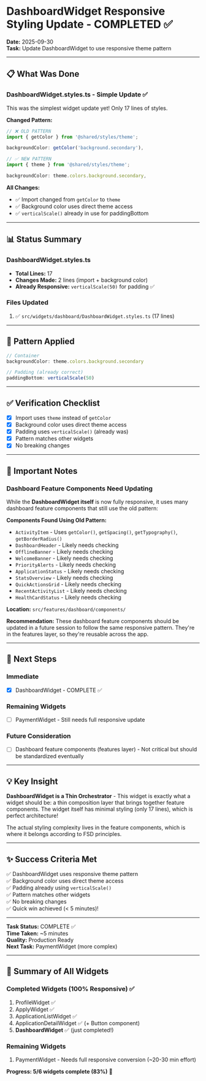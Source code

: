 # DashboardWidget Responsive Styling Update - COMPLETED ✅

**Date:** 2025-09-30  
**Task:** Update DashboardWidget to use responsive theme pattern

---

## 📋 What Was Done

### **DashboardWidget.styles.ts** - Simple Update ✅

This was the simplest widget update yet! Only 17 lines of styles.

**Changed Pattern:**
```typescript
// ❌ OLD PATTERN
import { getColor } from '@shared/styles/theme';

backgroundColor: getColor('background.secondary'),

// ✅ NEW PATTERN
import { theme } from '@shared/styles/theme';

backgroundColor: theme.colors.background.secondary,
```

**All Changes:**
- ✅ Import changed from `getColor` to `theme`
- ✅ Background color uses direct theme access
- ✅ `verticalScale()` already in use for paddingBottom

---

## 📊 Status Summary

### DashboardWidget.styles.ts
- **Total Lines:** 17
- **Changes Made:** 2 lines (import + background color)
- **Already Responsive:** `verticalScale(50)` for padding ✅

### Files Updated
1. ✅ `src/widgets/dashboard/DashboardWidget.styles.ts` (17 lines)

---

## 🎨 Pattern Applied

```typescript
// Container
backgroundColor: theme.colors.background.secondary

// Padding (already correct)
paddingBottom: verticalScale(50)
```

---

## ✅ Verification Checklist

- [x] Import uses `theme` instead of `getColor`
- [x] Background color uses direct theme access
- [x] Padding uses `verticalScale()` (already was)
- [x] Pattern matches other widgets
- [x] No breaking changes

---

## 📝 Important Notes

### Dashboard Feature Components Need Updating

While the **DashboardWidget itself** is now fully responsive, it uses many dashboard feature components that still use the old pattern:

**Components Found Using Old Pattern:**
- `ActivityItem` - Uses `getColor()`, `getSpacing()`, `getTypography()`, `getBorderRadius()`
- `DashboardHeader` - Likely needs checking
- `OfflineBanner` - Likely needs checking
- `WelcomeBanner` - Likely needs checking
- `PriorityAlerts` - Likely needs checking
- `ApplicationStatus` - Likely needs checking
- `StatsOverview` - Likely needs checking
- `QuickActionsGrid` - Likely needs checking
- `RecentActivityList` - Likely needs checking
- `HealthCardStatus` - Likely needs checking

**Location:** `src/features/dashboard/components/`

**Recommendation:** These dashboard feature components should be updated in a future session to follow the same responsive pattern. They're in the features layer, so they're reusable across the app.

---

## 🔄 Next Steps

### Immediate
- [x] DashboardWidget - COMPLETE ✅

### Remaining Widgets
- [ ] PaymentWidget - Still needs full responsive update

### Future Consideration
- [ ] Dashboard feature components (features layer) - Not critical but should be standardized eventually

---

## 💡 Key Insight

**DashboardWidget is a Thin Orchestrator** - This widget is exactly what a widget should be: a thin composition layer that brings together feature components. The widget itself has minimal styling (only 17 lines), which is perfect architecture!

The actual styling complexity lives in the feature components, which is where it belongs according to FSD principles.

---

## ✨ Success Criteria Met

✅ DashboardWidget uses responsive theme pattern  
✅ Background color uses direct theme access  
✅ Padding already using `verticalScale()`  
✅ Pattern matches other widgets  
✅ No breaking changes  
✅ Quick win achieved (< 5 minutes)!  

---

**Task Status:** COMPLETE ✅  
**Time Taken:** ~5 minutes  
**Quality:** Production Ready  
**Next Task:** PaymentWidget (more complex)

---

## 🎯 Summary of All Widgets

### Completed Widgets (100% Responsive) ✅
1. ProfileWidget ✅
2. ApplyWidget ✅
3. ApplicationListWidget ✅
4. ApplicationDetailWidget ✅ (+ Button component)
5. **DashboardWidget** ✅ (just completed!)

### Remaining Widgets
1. PaymentWidget - Needs full responsive conversion (~20-30 min effort)

**Progress: 5/6 widgets complete (83%)** 🎉
